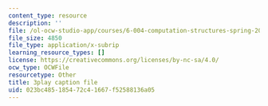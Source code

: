 ```yaml
---
content_type: resource
description: ''
file: /ol-ocw-studio-app/courses/6-004-computation-structures-spring-2017/023bc485185472c41667f52588136a05_uh5zxZCp70c.srt
file_size: 4850
file_type: application/x-subrip
learning_resource_types: []
license: https://creativecommons.org/licenses/by-nc-sa/4.0/
ocw_type: OCWFile
resourcetype: Other
title: 3play caption file
uid: 023bc485-1854-72c4-1667-f52588136a05
---
```

